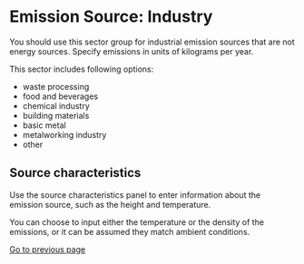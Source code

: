 # Emission Source: Industry

You should use this sector group for industrial emission sources that are not energy sources. Specify emissions in units of kilograms per year.

This sector includes following options:
- waste processing
- food and beverages
- chemical industry
- building materials
- basic metal
- metalworking industry
- other

## Source characteristics

Use the source characteristics panel to enter information about the emission source, such as the height and temperature.

You can choose to input either the temperature or the density of the emissions, or it can be assumed they match ambient conditions.

[Go to previous page](2-1-1-input-source.md)
